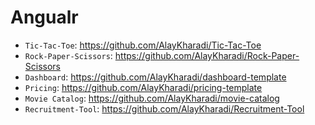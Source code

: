 # Angualr
- `Tic-Tac-Toe`: https://github.com/AlayKharadi/Tic-Tac-Toe
- `Rock-Paper-Scissors`: https://github.com/AlayKharadi/Rock-Paper-Scissors
- `Dashboard`: https://github.com/AlayKharadi/dashboard-template
- `Pricing`: https://github.com/AlayKharadi/pricing-template
- `Movie Catalog`: https://github.com/AlayKharadi/movie-catalog
- `Recruitment-Tool`: https://github.com/AlayKharadi/Recruitment-Tool

